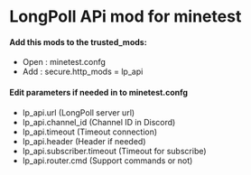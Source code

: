 # LongPoll APi mod for minetest

#### Add this mods to the trusted_mods:
- Open : minetest.confg
- Add : secure.http_mods = lp_api

#### Edit parameters if needed in to minetest.confg
- lp_api.url (LongPoll server url)
- lp_api.channel_id (Channel ID in Discord)
- lp_api.timeout (Timeout connection)
- lp_api.header (Header if needed)
- lp_api.subscriber.timeout (Timeout for subscribe)
- lp_api.router.cmd (Support commands or not)
